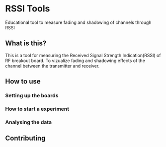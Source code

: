 # RSSI Tools
Educational tool to measure fading and shadowing of channels through RSSI

## What is this?
This is a tool for measuring the Received Signal Strength Indication(RSSI) of RF breakout board. To vizualize fading and shadowing effects of the channel between the transmitter and receiver.

## How to use

### Setting up the boards

### How to start a experiment

### Analysing the data

## Contributing
